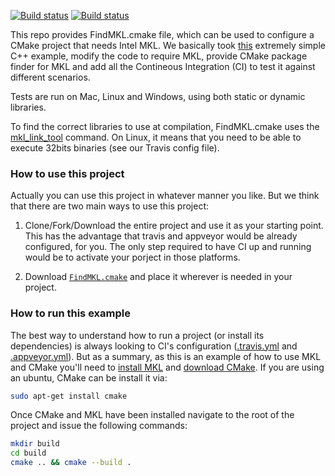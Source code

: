 [![Build status](https://travis-ci.org/openmeeg/findmkl_cmake.svg?branch=master)](https://travis-ci.org/openmeeg/findmkl_cmake/branches)
[![Build status](https://ci.appveyor.com/api/projects/status/0dfbalwmtix81it8?svg=true)](https://ci.appveyor.com/project/openmeegci/findmkl-cmake)

This repo provides FindMKL.cmake file, which can be used to configure a CMake project that needs Intel MKL.
We basically took [this](https://github.com/jameskbride/cmake-hello-world) extremely simple C++ example,
modify the code to require MKL, provide CMake package finder for MKL and add all the Contineous Integration (CI) to test it against different scenarios. 

Tests are run on Mac, Linux and Windows, using both static or dynamic libraries.

To find the correct libraries to use at compilation, FindMKL.cmake uses the [mkl_link_tool](https://software.intel.com/en-us/articles/intel-mkl-command-line-link-tool) command. On Linux, it means that you need to be able to execute 32bits binaries (see our Travis config file).

### How to use this project ###
Actually you can use this project in whatever manner you like. But we think that there are two main ways to use this project:

1. Clone/Fork/Download the entire project and use it as your starting point. This has the advantage that travis and appveyor would be already configured, for you. The only step required to have CI up and running would be to activate your porject in those platforms.

2. Download [`FindMKL.cmake`](./cmake/FindMKL.cmake) and place it wherever is needed in your project.

### How to run this example ###
The best way to understand how to run a project (or install its dependencies) is always looking to CI's configuration ([.travis.yml](./.travis.yml) and [.appveyor.yml](./.appveyor.yml)). 
But as a summary, as this is an example of how to use MKL and CMake you'll need to [install MKL](https://software.intel.com/en-us/articles/intel-mkl-113-install-guide) and [download CMake](http://www.cmake.org/cmake/resources/software.html). If you are using an ubuntu, CMake can be install it via:
```bash
sudo apt-get install cmake
```
Once CMake and MKL have been installed navigate to the root of the project and issue the following commands:
```bash
mkdir build
cd build
cmake .. && cmake --build .
```
